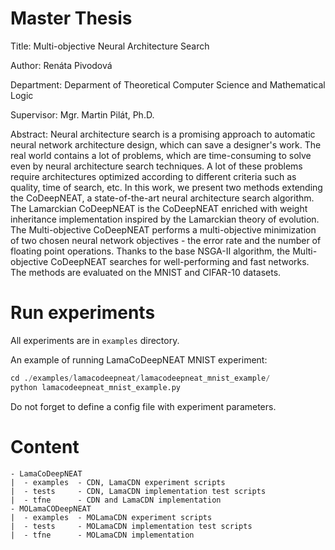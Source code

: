# Master Thesis
Title: Multi-objective Neural Architecture Search

Author: Renáta Pivodová

Department: Deparment of Theoretical Computer Science and Mathematical Logic

Supervisor: Mgr. Martin Pilát, Ph.D.

Abstract: Neural architecture search is a promising approach to automatic neural network architecture design, which can save a designer's work. The real world contains a lot of problems, which are time-consuming to solve even by neural architecture search techniques. A lot of these problems require architectures optimized according to different criteria such as quality, time of search, etc. In this work, we present two methods extending the CoDeepNEAT, a state-of-the-art neural architecture search algorithm. The Lamarckian CoDeepNEAT is the CoDeepNEAT enriched with weight inheritance implementation inspired by the Lamarckian theory of evolution. The Multi-objective CoDeepNEAT performs a multi-objective minimization of two chosen neural network objectives - the error rate and the number of floating point operations. Thanks to the base NSGA-II algorithm, the Multi-objective CoDeepNEAT searches for well-performing and fast networks. The methods are evaluated on the MNIST and CIFAR-10 datasets. 

# Run experiments
All experiments are in `examples` directory.

An example of running LamaCoDeepNEAT MNIST experiment:

```python
cd ./examples/lamacodeepneat/lamacodeepneat_mnist_example/
python lamacodeepneat_mnist_example.py
```
 Do not forget to define a config file with experiment parameters. 
 
 # Content
 ```
 - LamaCoDeepNEAT
 |  - examples  - CDN, LamaCDN experiment scripts
 |  - tests     - CDN, LamaCDN implementation test scripts
 |  - tfne      - CDN and LamaCDN implementation
 - MOLamaCODeepNEAT
 |  - examples  - MOLamaCDN experiment scripts
 |  - tests     - MOLamaCDN implementation test scripts
 |  - tfne      - MOLamaCDN implementation
 ```
